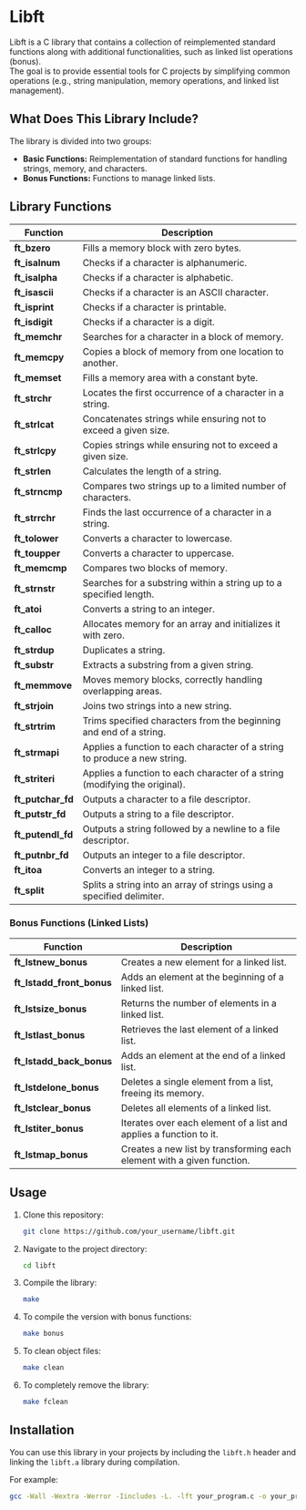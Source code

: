 # Libft

Libft is a C library that contains a collection of reimplemented standard functions along with additional functionalities, such as linked list operations (bonus).  
The goal is to provide essential tools for C projects by simplifying common operations (e.g., string manipulation, memory operations, and linked list management).

## What Does This Library Include?

The library is divided into two groups:

- **Basic Functions:** Reimplementation of standard functions for handling strings, memory, and characters.  
- **Bonus Functions:** Functions to manage linked lists.

## Library Functions

| Function               | Description                                                                 |
|------------------------|-----------------------------------------------------------------------------|
| **ft_bzero**           | Fills a memory block with zero bytes.                                       |
| **ft_isalnum**         | Checks if a character is alphanumeric.                                      |
| **ft_isalpha**         | Checks if a character is alphabetic.                                        |
| **ft_isascii**         | Checks if a character is an ASCII character.                              |
| **ft_isprint**         | Checks if a character is printable.                                        |
| **ft_isdigit**         | Checks if a character is a digit.                                          |
| **ft_memchr**          | Searches for a character in a block of memory.                             |
| **ft_memcpy**          | Copies a block of memory from one location to another.                     |
| **ft_memset**          | Fills a memory area with a constant byte.                                   |
| **ft_strchr**          | Locates the first occurrence of a character in a string.                   |
| **ft_strlcat**         | Concatenates strings while ensuring not to exceed a given size.            |
| **ft_strlcpy**         | Copies strings while ensuring not to exceed a given size.                  |
| **ft_strlen**          | Calculates the length of a string.                                         |
| **ft_strncmp**         | Compares two strings up to a limited number of characters.                 |
| **ft_strrchr**         | Finds the last occurrence of a character in a string.                    |
| **ft_tolower**         | Converts a character to lowercase.                                       |
| **ft_toupper**         | Converts a character to uppercase.                                       |
| **ft_memcmp**          | Compares two blocks of memory.                                             |
| **ft_strnstr**         | Searches for a substring within a string up to a specified length.         |
| **ft_atoi**            | Converts a string to an integer.                                           |
| **ft_calloc**          | Allocates memory for an array and initializes it with zero.                |
| **ft_strdup**          | Duplicates a string.                                                       |
| **ft_substr**          | Extracts a substring from a given string.                                  |
| **ft_memmove**         | Moves memory blocks, correctly handling overlapping areas.               |
| **ft_strjoin**         | Joins two strings into a new string.                                     |
| **ft_strtrim**         | Trims specified characters from the beginning and end of a string.         |
| **ft_strmapi**         | Applies a function to each character of a string to produce a new string.  |
| **ft_striteri**        | Applies a function to each character of a string (modifying the original). |
| **ft_putchar_fd**      | Outputs a character to a file descriptor.                                |
| **ft_putstr_fd**       | Outputs a string to a file descriptor.                                   |
| **ft_putendl_fd**      | Outputs a string followed by a newline to a file descriptor.             |
| **ft_putnbr_fd**       | Outputs an integer to a file descriptor.                                 |
| **ft_itoa**            | Converts an integer to a string.                                         |
| **ft_split**           | Splits a string into an array of strings using a specified delimiter.    |

### Bonus Functions (Linked Lists)

| Function                   | Description                                                                    |
|----------------------------|--------------------------------------------------------------------------------|
| **ft_lstnew_bonus**        | Creates a new element for a linked list.                                       |
| **ft_lstadd_front_bonus**  | Adds an element at the beginning of a linked list.                           |
| **ft_lstsize_bonus**       | Returns the number of elements in a linked list.                             |
| **ft_lstlast_bonus**       | Retrieves the last element of a linked list.                                 |
| **ft_lstadd_back_bonus**   | Adds an element at the end of a linked list.                                 |
| **ft_lstdelone_bonus**     | Deletes a single element from a list, freeing its memory.                    |
| **ft_lstclear_bonus**      | Deletes all elements of a linked list.                                       |
| **ft_lstiter_bonus**       | Iterates over each element of a list and applies a function to it.           |
| **ft_lstmap_bonus**        | Creates a new list by transforming each element with a given function.       |

## Usage

1. Clone this repository:
   ```bash
   git clone https://github.com/your_username/libft.git
   ```

2. Navigate to the project directory:
   ```bash
   cd libft
   ```

3. Compile the library:
   ```bash
   make
   ```

4. To compile the version with bonus functions:
   ```bash
   make bonus
   ```

5. To clean object files:
   ```bash
   make clean
   ```

6. To completely remove the library:
   ```bash
   make fclean
   ```

## Installation

You can use this library in your projects by including the `libft.h` header and linking the `libft.a` library during compilation.  

For example:
```bash
gcc -Wall -Wextra -Werror -Iincludes -L. -lft your_program.c -o your_program
```

